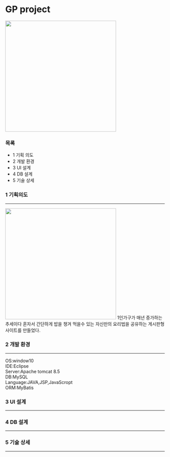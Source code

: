 # GP project
<img src="https://user-images.githubusercontent.com/77423948/105048569-113e3c00-5aaf-11eb-80f5-0d7790f43d79.png" width="350" height="350px">

### 목록
- 1 기획 의도
- 2 개발 환경
- 3 UI 설계
- 4 DB 설계
- 5 기술 상세

### 1 기획의도
---

<img src="https://user-images.githubusercontent.com/77423948/105108845-87b65a80-5afe-11eb-8eeb-1e15fc56dec5.jpg" width="350" height="350px">  
  1인가구가 매년 증가하는 추세이다  
  혼자서 간단하게 밥을 챙겨 먹을수 있는 자신만의 요리법을 공유하는 게시판형 사이트를 만들었다.  

### 2 개발 환경
---

  OS:window10  
  IDE:Eclipse  
  Server:Apache tomcat 8.5  
  DB:MySQL  
  Language:JAVA,JSP,JavaScropt  
  ORM:MyBatis  
  
  
### 3 UI 설계
---

### 4 DB 설계
---

### 5 기술 상세
---

